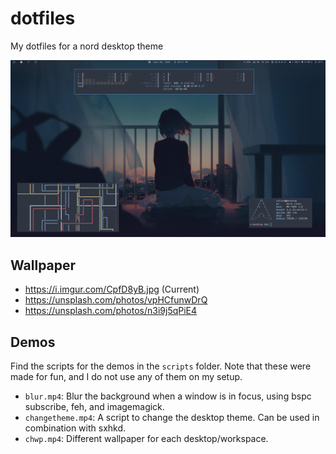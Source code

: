 # dotfiles

My dotfiles for a nord desktop theme

![nord](scrots/scrot_desktop_2020-06-06.png)

## Wallpaper

- https://i.imgur.com/CpfD8yB.jpg (Current)
- https://unsplash.com/photos/vpHCfunwDrQ
- https://unsplash.com/photos/n3i9j5qPiE4

## Demos

Find the scripts for the demos in the `scripts` folder. Note that these were made for fun, and I do not use any of them on my setup.

- `blur.mp4`: Blur the background when a window is in focus, using bspc subscribe, feh, and imagemagick.
- `changetheme.mp4`: A script to change the desktop theme. Can be used in combination with sxhkd.
- `chwp.mp4`: Different wallpaper for each desktop/workspace.
